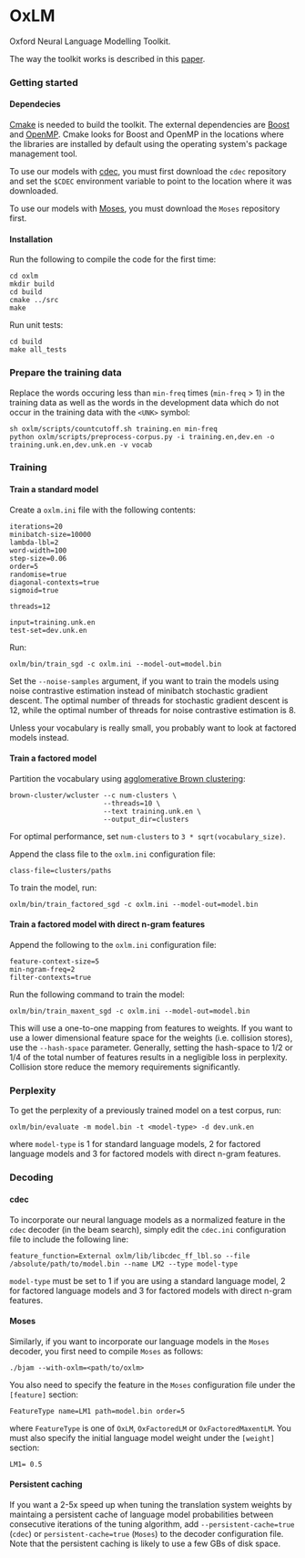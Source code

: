 OxLM
====

Oxford Neural Language Modelling Toolkit.

The way the toolkit works is described in this [paper](https://ufal.mff.cuni.cz/pbml/102/art-baltescu-blunsom-hoang.pdf).

### Getting started

#### Dependecies

[Cmake](http://www.cmake.org/) is needed to build the toolkit. The external dependencies are [Boost](http://www.boost.org/) and [OpenMP](http://en.wikipedia.org/wiki/OpenMP). Cmake looks for Boost and OpenMP in the locations where the libraries are installed by default using the operating system's package management tool.

To use our models with [cdec](http://www.cdec-decoder.org/), you must first download the `cdec` repository and set the `$CDEC` environment variable to point to the location where it was downloaded.

To use our models with [Moses](http://www.statmt.org/moses/), you must download the `Moses` repository first.

#### Installation

Run the following to compile the code for the first time:

    cd oxlm
    mkdir build
    cd build
    cmake ../src
    make

Run unit tests:

    cd build
    make all_tests

### Prepare the training data

Replace the words occuring less than `min-freq` times (`min-freq` > 1) in the training data as well as the words in the development data which do not occur in the training data with the `<UNK>` symbol:

    sh oxlm/scripts/countcutoff.sh training.en min-freq
    python oxlm/scripts/preprocess-corpus.py -i training.en,dev.en -o training.unk.en,dev.unk.en -v vocab

### Training

#### Train a standard model

Create a `oxlm.ini` file with the following contents:

    iterations=20
    minibatch-size=10000
    lambda-lbl=2
    word-width=100
    step-size=0.06
    order=5
    randomise=true
    diagonal-contexts=true
    sigmoid=true

    threads=12

    input=training.unk.en
    test-set=dev.unk.en

Run:

    oxlm/bin/train_sgd -c oxlm.ini --model-out=model.bin

Set the `--noise-samples` argument, if you want to train the models using noise
contrastive estimation instead of minibatch stochastic gradient descent. The
optimal number of threads for stochastic gradient descent is 12, while the
optimal number of threads for noise contrastive estimation is 8.

Unless your vocabulary is really small, you probably want to look at factored models instead.

#### Train a factored model

Partition the vocabulary using [agglomerative Brown clustering](https://github.com/percyliang/brown-cluster):

    brown-cluster/wcluster --c num-clusters \
                           --threads=10 \
                           --text training.unk.en \
                           --output_dir=clusters

For optimal performance, set `num-clusters` to `3 * sqrt(vocabulary_size)`.

Append the class file to the `oxlm.ini` configuration file:

    class-file=clusters/paths

To train the model, run:

    oxlm/bin/train_factored_sgd -c oxlm.ini --model-out=model.bin

#### Train a factored model with direct n-gram features

Append the following to the `oxlm.ini` configuration file:

    feature-context-size=5
    min-ngram-freq=2
    filter-contexts=true

Run the following command to train the model:

    oxlm/bin/train_maxent_sgd -c oxlm.ini --model-out=model.bin

This will use a one-to-one mapping from features to weights. If you want to use a lower dimensional feature space for the weights (i.e. collision stores), use the `--hash-space` parameter. Generally, setting the hash-space to 1/2 or 1/4 of the total number of features results in a negligible loss in perplexity. Collision store reduce the memory requirements significantly.

### Perplexity

To get the perplexity of a previously trained model on a test corpus, run:

    oxlm/bin/evaluate -m model.bin -t <model-type> -d dev.unk.en

where `model-type` is 1 for standard language models, 2 for factored language models and 3 for factored models with direct n-gram features.

### Decoding

#### cdec

To incorporate our neural language models as a normalized feature in the `cdec` decoder (in the beam search), simply edit the `cdec.ini` configuration file to include the following line:

    feature_function=External oxlm/lib/libcdec_ff_lbl.so --file /absolute/path/to/model.bin --name LM2 --type model-type

`model-type` must be set to 1 if you are using a standard language model, 2 for factored language models and 3 for factored models with direct n-gram features.

#### Moses

Similarly, if you want to incorporate our language models in the `Moses` decoder, you first need to compile `Moses` as follows:

    ./bjam --with-oxlm=<path/to/oxlm>

You also need to specify the feature in the `Moses` configuration file under the `[feature]` section:

    FeatureType name=LM1 path=model.bin order=5

where `FeatureType` is one of `OxLM`, `OxFactoredLM` or `OxFactoredMaxentLM`. You must also specify the initial language model weight under the `[weight]` section:

    LM1= 0.5

#### Persistent caching

If you want a 2-5x speed up when tuning the translation system weights by maintaing a persistent cache of language model probabilities between consecutive iterations of the tuning algorithm, add `--persistent-cache=true` (`cdec`) or `persistent-cache=true` (`Moses`) to the decoder configuration file. Note that the persistent caching is likely to use a few GBs of disk space.
